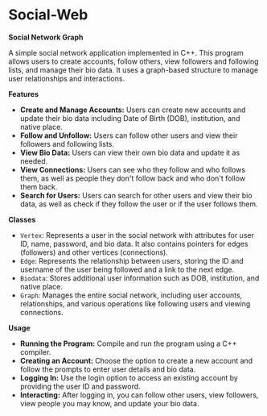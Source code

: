 # Social-Web

**Social Network Graph**


A simple social network application implemented in C++.
This program allows users to create accounts, follow others, view followers and following lists, and manage their bio data.
It uses a graph-based structure to manage user relationships and interactions.

**Features**
- **Create and Manage Accounts:** Users can create new accounts and update their bio data including Date of Birth (DOB), institution, and native place.
- **Follow and Unfollow:** Users can follow other users and view their followers and following lists.
- **View Bio Data:** Users can view their own bio data and update it as needed.
- **View Connections:** Users can see who they follow and who follows them, as well as people they don't follow back and who don't follow them back.
- **Search for Users:** Users can search for other users and view their bio data, as well as check if they follow the user or if the user follows them.
  
**Classes**
- `Vertex`: Represents a user in the social network with attributes for user ID, name, password, and bio data.
  It also contains pointers for edges (followers) and other vertices (connections).
- `Edge`: Represents the relationship between users, storing the ID and username of the user being followed and a link to the next edge.
- `Biodata`: Stores additional user information such as DOB, institution, and native place.
- `Graph`: Manages the entire social network, including user accounts, relationships, and various operations like following users and viewing connections.
  
**Usage**
- **Running the Program:** Compile and run the program using a C++ compiler.
- **Creating an Account:** Choose the option to create a new account and follow the prompts to enter user details and bio data.
- **Logging In:** Use the login option to access an existing account by providing the user ID and password.
- **Interacting:** After logging in, you can follow other users, view followers, view people you may know, and update your bio data.

